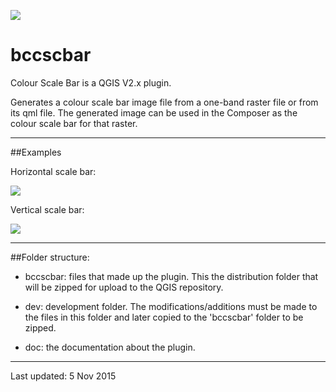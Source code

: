 <!-- bccscbar logo -->
[bccscbar_logo]: http://www.bc-consult.com/res/img/bccscbar.png

<!-- ex1 -->
[ex1]: http://www.bc-consult.com/res/img/DEM_Hscalebar.png

<!-- ex2 -->
[ex2]: http://www.bc-consult.com/res/img/DEM_Vscalebar.png

![][bccscbar_logo]
# bccscbar

Colour Scale Bar is a QGIS V2.x plugin.

Generates a colour scale bar image file from a one-band raster file or from its qml file. The generated image can be used in the Composer as the colour scale bar for that raster.

---

##Examples

Horizontal scale bar:

![][ex1]

Vertical scale bar:

![][ex2]

---

##Folder structure:

- bccscbar: files that made up the plugin. This the distribution folder that will be zipped for upload to the QGIS repository.

- dev: development folder. The modifications/additions must be made to the files in this folder and later copied to the 'bccscbar' folder to be zipped.

- doc: the documentation about the plugin.

---

Last updated: 5 Nov 2015
